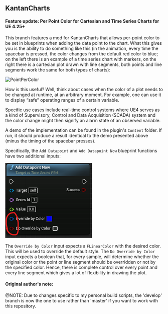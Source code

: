 KantanCharts
-------------

#### Feature update: Per Point Color for Cartesian and Time Series Charts for UE 4.25+

This branch features a mod for KantanCharts that allows per-point color to be set in blueprints when adding the data point to the chart. What this gives you is the ability to do something like this (in the animation, every time the spacebar is pressed, the color changes from the default red color to blue; on the left there is an example of a time series chart with markers, on the right there is a cartesian plot drawn with line segments, both points and line segments work the same for both types of charts):

![PointPerColor](.docs/PointPerColor.gif)



How is this useful? Well, think about cases when the color of a plot needs to be changed at runtime, at an arbitrary moment. For example, one can use it to display “safe” operating ranges of a certain variable.

Specific use cases include real-time control systems where UE4 serves as a kind of Supervisory, Control and Data Acquisition (SCADA) system and the color change might then signify an alarm state of an observed variable.

A demo of the implementation can be found in the plugin's `Content` folder. If run, it should produce a result identical to the demo presented above (minus the timing of the spacebar presses).

Specifically, the `Add Datapoint` and `Add Datapoint Now` blueprint functions have two additional inputs:

![override_by_color](.docs/override_by_color.png)

The `Override by Color` input expects a `FLinearColor` with the desired color. This will be used to override the default style. The `Do Override by Color` input expects a boolean that, for every sample, will determine whether the original color or the point or line segment should be overridden or not by the specified color. Hence, there is complete control over every point and every line segment which gives a lot of flexibility in drawing the plot.

#### Original author's note:

@NOTE: Due to changes specific to my personal build scripts, the 'develop' branch is now the one to use rather than 'master' if you want to work with this repository.
